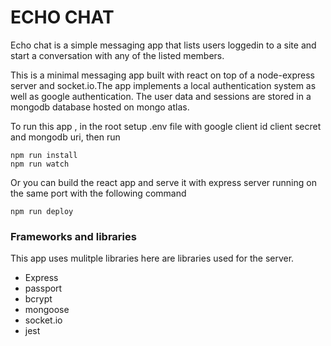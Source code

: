 # ECHO CHAT

Echo chat is a simple messaging app that lists users loggedin to a site and start a conversation with any of the listed members.

This is a minimal messaging app built with react on top of a node-express server and socket.io.The app implements a local authentication system as well as google authentication. The user data and sessions are stored in a mongodb database hosted on mongo atlas.

To run this app , in the root setup .env file with google client id client secret and mongodb uri, then run

```
npm run install
npm run watch
```

Or you can build the react app and serve it with express server running on the same port with the following command

```
npm run deploy
```

### Frameworks and libraries

This app uses mulitple libraries here are libraries used for the server.

- Express
- passport
- bcrypt
- mongoose
- socket.io
- jest
